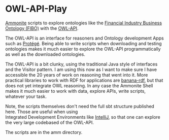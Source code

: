 # OWL-API-Play

[Ammonite](https://ammonite.io/) scripts to explore ontologies like the [Financial Industry Business Ontology (FIBO)](https://spec.edmcouncil.org/fibo/) with the [OWL-API](http://owlcs.github.io/owlapi/).

The OWL-API is an interface for reasoners and Ontology development Apps such as [Protégé](https://protege.stanford.edu/). Being able to write scripts when downloading and testing ontologies makes it much easier to explore the OWL-API programmatically as well as the downloaded ontologies. 

The OWL-API is a bit clunky, using the traditional Java style of interfaces and the Visitor pattern. I am using this now as I want
to make sure I have accessible the 20 years of work on reasoning that went into it. More practical libraries to work with RDF for applications are [banana-rdf](https://github.com/banana-rdf/banana-rdf/wiki/Scripting-with-Ammonite), but that does not yet integrate OWL reasoning. In any case the Ammonite Shell makes it much easier to work with data, explore APIs, write scripts, whatever your task.

Note, the scripts themselves don't need the full sbt structure published here. Those are useful when using  
Integrated Development Environments like [IntelliJ](https://www.jetbrains.com/idea/), so that one can explore the very large codebased of the OWL-API. 

The scripts are in the amm directory.
